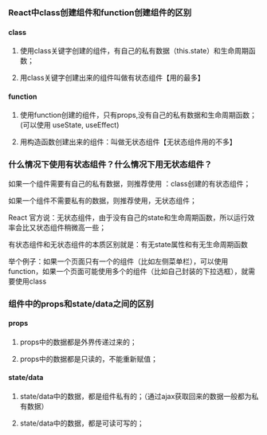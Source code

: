 ### React中class创建组件和function创建组件的区别
#### class
1. 使用class关键字创建的组件，有自己的私有数据（this.state）和生命周期函数；

2. 用class关键字创建出来的组件叫做有状态组件【用的最多】

#### function

1. 使用function创建的组件，只有props,没有自己的私有数据和生命周期函数；(可以使用 useState, useEffect)

2. 用构造函数创建出来的组件：叫做无状态组件【无状态组件用的不多】


### 什么情况下使用有状态组件？什么情况下用无状态组件？

如果一个组件需要有自己的私有数据，则推荐使用 ：class创建的有状态组件；

如果一个组件不需要私有的数据，则推荐使用，无状态组件；

React 官方说：无状态组件，由于没有自己的state和生命周期函数，所以运行效率会比又状态组件稍微高一些；

有状态组件和无状态组件的本质区别就是：有无state属性和有无生命周期函数

举个例子：如果一个页面只有一个的组件（比如左侧菜单栏），可以使用function，如果一个页面可能使用多个的组件（比如自己封装的下拉选框），就需要使用class

### 组件中的props和state/data之间的区别

#### props

1. props中的数据都是外界传递过来的；

2. props中的数据都是只读的，不能重新赋值；

#### state/data

1. state/data中的数据，都是组件私有的；（通过ajax获取回来的数据一般都为私有数据）

2. state/data中的数据，都是可读可写的；
